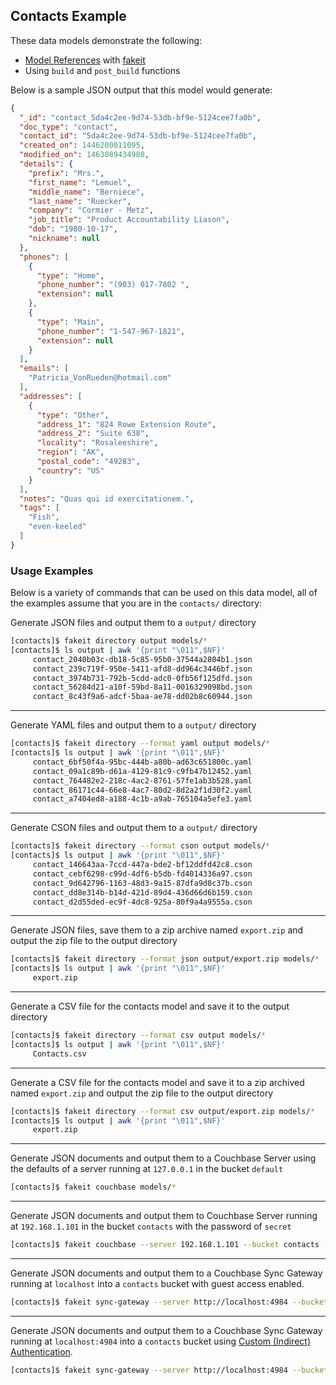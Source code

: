 ## Contacts Example

These data models demonstrate the following:

-  [Model References](https://github.com/bentonam/fakeit#model-references) with [fakeit](https://github.com/bentonam/fakeit)
- Using `build` and `post_build` functions

Below is a sample JSON output that this model would generate:

```json
{
  "_id": "contact_5da4c2ee-9d74-53db-bf9e-5124cee7fa0b",
  "doc_type": "contact",
  "contact_id": "5da4c2ee-9d74-53db-bf9e-5124cee7fa0b",
  "created_on": 1446200011095,
  "modified_on": 1463089434988,
  "details": {
    "prefix": "Mrs.",
    "first_name": "Lemuel",
    "middle_name": "Berniece",
    "last_name": "Ruecker",
    "company": "Cormier - Metz",
    "job_title": "Product Accountability Liason",
    "dob": "1980-10-17",
    "nickname": null
  },
  "phones": [
    {
      "type": "Home",
      "phone_number": "(903) 017-7802 ",
      "extension": null
    },
    {
      "type": "Main",
      "phone_number": "1-547-967-1821",
      "extension": null
    }
  ],
  "emails": [
    "Patricia_VonRueden@hotmail.com"
  ],
  "addresses": [
    {
      "type": "Other",
      "address_1": "824 Rowe Extension Route",
      "address_2": "Suite 638",
      "locality": "Rosaleeshire",
      "region": "AK",
      "postal_code": "49283",
      "country": "US"
    }
  ],
  "notes": "Quas qui id exercitationem.",
  "tags": [
    "Fish",
    "even-keeled"
  ]
}
```

### Usage Examples

Below is a variety of commands that can be used on this data model, all of the examples assume that you are in the `contacts/` directory:

Generate JSON files and output them to a `output/` directory

```bash
[contacts]$ fakeit directory output models/*
[contacts]$ ls output | awk '{print "\011",$NF}'                                       
	 contact_2040b03c-db18-5c85-95b0-37544a2804b1.json
	 contact_239c719f-950e-5411-afd8-dd964c3446bf.json
	 contact_3974b731-792b-5cdd-adc0-0fb56f125dfd.json
	 contact_56284d21-a10f-59bd-8a11-0016329098bd.json
	 contact_8c43f9a6-adcf-5baa-ae78-dd02b8c60944.json
```

---

Generate YAML files and output them to a `output/` directory

```bash
[contacts]$ fakeit directory --format yaml output models/*
[contacts]$ ls output | awk '{print "\011",$NF}'                                       
	 contact_6bf50f4a-95bc-444b-a80b-ad63c651800c.yaml
	 contact_09a1c89b-d61a-4129-81c9-c9fb47b12452.yaml
	 contact_764482e2-218c-4ac2-8761-57fe1ab3b528.yaml
	 contact_86171c44-66e8-4ac7-80d2-8d2a2f1d30f2.yaml
	 contact_a7404ed8-a188-4c1b-a9ab-765104a5efe3.yaml
```

---

Generate CSON files and output them to a `output/` directory

```bash
[contacts]$ fakeit directory --format cson output models/*
[contacts]$ ls output | awk '{print "\011",$NF}'                                       
	 contact_146643aa-7ccd-447a-bde2-bf12ddfd42c8.cson
	 contact_cebf6298-c99d-4df6-b5db-fd4014336a97.cson
	 contact_9d642796-1163-48d3-9a15-87dfa9d0c37b.cson
	 contact_dd8e314b-b14d-421d-89d4-436d66d6b159.cson
	 contact_d2d55ded-ec9f-4dc8-925a-80f9a4a9555a.cson
```

---

Generate JSON files, save them to a zip archive named `export.zip` and output the zip file to the output directory

```bash
[contacts]$ fakeit directory --format json output/export.zip models/*
[contacts]$ ls output | awk '{print "\011",$NF}'
	 export.zip
```

---

Generate a CSV file for the contacts model and save it to the output directory

```bash
[contacts]$ fakeit directory --format csv output models/*
[contacts]$ ls output | awk '{print "\011",$NF}'
	 Contacts.csv
```

---

Generate a CSV file for the contacts model and save it to a zip archived named `export.zip` and output the zip file to the output directory

```bash
[contacts]$ fakeit directory --format csv output/export.zip models/*
[contacts]$ ls output | awk '{print "\011",$NF}'
	 export.zip
```

---

Generate JSON documents and output them to a Couchbase Server using the defaults of a server running at `127.0.0.1` in the bucket `default`

```bash
[contacts]$ fakeit couchbase models/*
```

---

Generate JSON documents and output them to Couchbase Server running at `192.168.1.101` in the bucket `contacts` with the password of `secret`

```bash
[contacts]$ fakeit couchbase --server 192.168.1.101 --bucket contacts --password secret models/*
```

---

Generate JSON documents and output them to a Couchbase Sync Gateway running at `localhost` into a `contacts` bucket with guest access enabled.

```bash
[contacts]$ fakeit sync-gateway --server http://localhost:4984 --bucket contacts models/*
```

---

Generate JSON documents and output them to a Couchbase Sync Gateway running at `localhost:4984` into a `contacts` bucket using [Custom (Indirect) Authentication](http://developer.couchbase.com/documentation/mobile/current/develop/guides/sync-gateway/administering-sync-gateway/authenticating-users/index.html).

```bash
[contacts]$ fakeit sync-gateway --server http://localhost:4984 --bucket contacts  --username jdoe --password supersecret models/*
```
